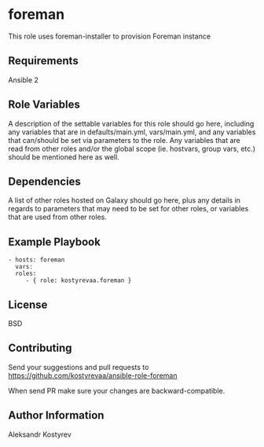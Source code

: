 foreman
=========

This role uses foreman-installer to provision Foreman instance

Requirements
------------

Ansible 2

Role Variables
--------------

A description of the settable variables for this role should go here, including any variables that are in defaults/main.yml, vars/main.yml, and any variables that can/should be set via parameters to the role. Any variables that are read from other roles and/or the global scope (ie. hostvars, group vars, etc.) should be mentioned here as well.

Dependencies
------------

A list of other roles hosted on Galaxy should go here, plus any details in regards to parameters that may need to be set for other roles, or variables that are used from other roles.

Example Playbook
----------------

    - hosts: foreman
      vars:
      roles:
         - { role: kostyrevaa.foreman }

License
-------

BSD

## Contributing

 Send your suggestions and pull requests to https://github.com/kostyrevaa/ansible-role-foreman

 When send PR make sure your changes are backward-compatible.


Author Information
------------------

Aleksandr Kostyrev

